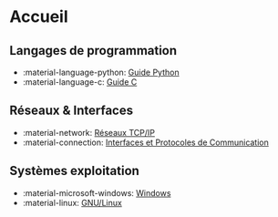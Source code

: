 # Accueil

## Langages de programmation
   - :material-language-python: [Guide Python](python.md)
   - :material-language-c: [Guide C](c.md)

## Réseaux & Interfaces
- :material-network: [Réseaux TCP/IP](reseaux.md)
- :material-connection: [Interfaces et Protocoles de Communication](interfaces.md)

## Systèmes exploitation
- :material-microsoft-windows: [Windows](windows.md)
- :material-linux: [GNU/Linux](gnu_linux.md)
